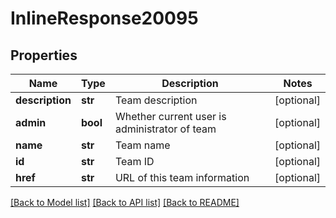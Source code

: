 # InlineResponse20095

## Properties
Name | Type | Description | Notes
------------ | ------------- | ------------- | -------------
**description** | **str** | Team description | [optional] 
**admin** | **bool** | Whether current user is administrator of team | [optional] 
**name** | **str** | Team name | [optional] 
**id** | **str** | Team ID | [optional] 
**href** | **str** | URL of this team information | [optional] 

[[Back to Model list]](../README.md#documentation-for-models) [[Back to API list]](../README.md#documentation-for-api-endpoints) [[Back to README]](../README.md)


